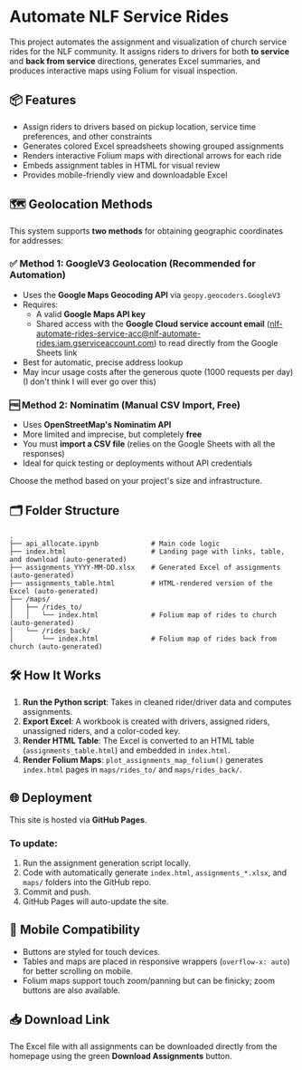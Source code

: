 # Automate NLF Service Rides

This project automates the assignment and visualization of church service rides for the NLF community. It assigns riders to drivers for both **to service** and **back from service** directions, generates Excel summaries, and produces interactive maps using Folium for visual inspection.

## 📦 Features

- Assign riders to drivers based on pickup location, service time preferences, and other constraints
- Generates colored Excel spreadsheets showing grouped assignments
- Renders interactive Folium maps with directional arrows for each ride
- Embeds assignment tables in HTML for visual review
- Provides mobile-friendly view and downloadable Excel

## 🗺 Geolocation Methods

This system supports **two methods** for obtaining geographic coordinates for addresses:

### ✅ Method 1: GoogleV3 Geolocation (Recommended for Automation)

- Uses the **Google Maps Geocoding API** via `geopy.geocoders.GoogleV3`
- Requires:
  - A valid **Google Maps API key**
  - Shared access with the **Google Cloud service account email** (nlf-automate-rides-service-acc@nlf-automate-rides.iam.gserviceaccount.com) to read directly from the Google Sheets link
- Best for automatic, precise address lookup
- May incur usage costs after the generous quote (1000 requests per day) (I don't think I will ever go over this)

### 🆓 Method 2: Nominatim (Manual CSV Import, Free)

- Uses **OpenStreetMap's Nominatim API**
- More limited and imprecise, but completely **free**
- You must **import a CSV file** (relies on the Google Sheets with all the responses)
- Ideal for quick testing or deployments without API credentials

Choose the method based on your project's size and infrastructure.

## 🗂 Folder Structure

```
.
├── api_allocate.ipynb             # Main code logic 
├── index.html                     # Landing page with links, table, and download (auto-generated)
├── assignments_YYYY-MM-DD.xlsx    # Generated Excel of assignments (auto-generated)
├── assignments_table.html         # HTML-rendered version of the Excel (auto-generated)
├── /maps/
│   ├── /rides_to/
│   │   └── index.html             # Folium map of rides to church (auto-generated)
│   └── /rides_back/
│       └── index.html             # Folium map of rides back from church (auto-generated)
```

## 🛠 How It Works

1. **Run the Python script**: Takes in cleaned rider/driver data and computes assignments.
2. **Export Excel**: A workbook is created with drivers, assigned riders, unassigned riders, and a color-coded key.
3. **Render HTML Table**: The Excel is converted to an HTML table (`assignments_table.html`) and embedded in `index.html`.
4. **Render Folium Maps**: `plot_assignments_map_folium()` generates `index.html` pages in `maps/rides_to/` and `maps/rides_back/`.

## 🌐 Deployment

This site is hosted via **GitHub Pages**.

### To update:

1. Run the assignment generation script locally.
2. Code with automatically generate `index.html`, `assignments_*.xlsx`, and `maps/` folders into the GitHub repo.
3. Commit and push.
4. GitHub Pages will auto-update the site.

## 📲 Mobile Compatibility

- Buttons are styled for touch devices.
- Tables and maps are placed in responsive wrappers (`overflow-x: auto`) for better scrolling on mobile.
- Folium maps support touch zoom/panning but can be finicky; zoom buttons are also available.

## 📥 Download Link

The Excel file with all assignments can be downloaded directly from the homepage using the green **Download Assignments** button.